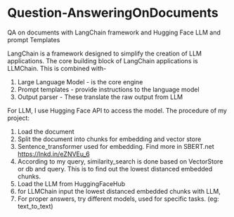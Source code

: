 # Question-AnsweringOnDocuments
QA on documents with LangChain framework and Hugging Face LLM and prompt Templates

LangChain is a framework designed to simplify the creation of LLM applications. The core building block of LangChain applications is LLMChain. This is combined with-
1. Large Language Model - is the core engine
2. Prompt templates - provide instructions to the language model
3. Output parser - These translate the raw output from LLM


For LLM, I use Hugging Face API to access the model. The procedure of my project:
1. Load the document
2. Split the document into chunks for embedding and vector store
3. Sentence_transformer used for embedding.  Find more in SBERT.net
https://lnkd.in/eZNVEu_6
4. According to my query, similarity_search is done based on VectorStore or db and query. This is to find out the lowest distanced embedded chunks.
5. Load the LLM from HuggingFaceHub
6. for LLMChain input the lowest distanced embedded chunks with LLM,
7. For proper answers, try different models, used for specific tasks. (eg: text_to_text) 
